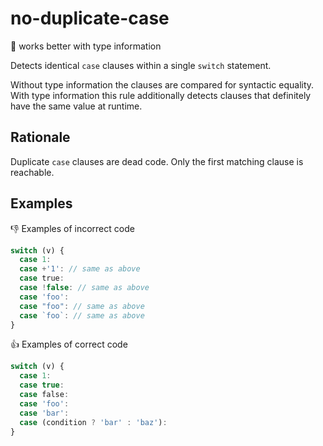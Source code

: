 # no-duplicate-case

:mag_right: works better with type information

Detects identical `case` clauses within a single `switch` statement.

Without type information the clauses are compared for syntactic equality.
With type information this rule additionally detects clauses that definitely have the same value at runtime.

## Rationale

Duplicate `case` clauses are dead code. Only the first matching clause is reachable.

## Examples

:thumbsdown: Examples of incorrect code

```ts
switch (v) {
  case 1:
  case +'1': // same as above
  case true:
  case !false: // same as above
  case 'foo':
  case "foo": // same as above
  case `foo`: // same as above
}
```

:thumbsup: Examples of correct code

```ts
switch (v) {
  case 1:
  case true:
  case false:
  case 'foo':
  case 'bar':
  case (condition ? 'bar' : 'baz'):
}
```
